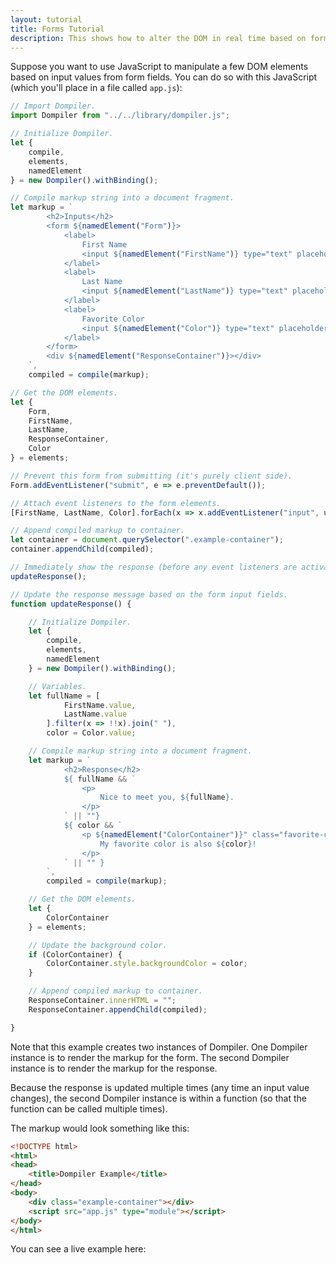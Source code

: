 ```yaml
---
layout: tutorial
title: Forms Tutorial
description: This shows how to alter the DOM in real time based on form fields.
---
```


<link rel="stylesheet" href="/assets/css/tutorial.css" />
<link rel="stylesheet" href="/assets/css/forms-tutorial.css" />

Suppose you want to use JavaScript to manipulate a few DOM elements based on input values from form fields. You can do so with this JavaScript (which you'll place in a file called `app.js`):

```javascript
// Import Dompiler.
import Dompiler from "../../library/dompiler.js";

// Initialize Dompiler.
let {
    compile,
    elements,
    namedElement
} = new Dompiler().withBinding();

// Compile markup string into a document fragment.
let markup = `
        <h2>Inputs</h2>
        <form ${namedElement("Form")}>
            <label>
                First Name
                <input ${namedElement("FirstName")} type="text" placeholder="Enter Your First Name" />
            </label>
            <label>
                Last Name
                <input ${namedElement("LastName")} type="text" placeholder="Enter Your Last Name" />
            </label>
            <label>
                Favorite Color
                <input ${namedElement("Color")} type="text" placeholder="For Example, &quot;#f00&quot; or &quot;red&quot;" />
            </label>
        </form>
        <div ${namedElement("ResponseContainer")}></div>
    `,
    compiled = compile(markup);

// Get the DOM elements.
let {
    Form,
    FirstName,
    LastName,
    ResponseContainer,
    Color
} = elements;

// Prevent this form from submitting (it's purely client side).
Form.addEventListener("submit", e => e.preventDefault());

// Attach event listeners to the form elements.
[FirstName, LastName, Color].forEach(x => x.addEventListener("input", updateResponse));

// Append compiled markup to container.
let container = document.querySelector(".example-container");
container.appendChild(compiled);

// Immediately show the response (before any event listeners are activated).
updateResponse();

// Update the response message based on the form input fields.
function updateResponse() {

    // Initialize Dompiler.
    let {
        compile,
        elements,
        namedElement
    } = new Dompiler().withBinding();

    // Variables.
    let fullName = [
            FirstName.value,
            LastName.value
        ].filter(x => !!x).join(" "),
        color = Color.value;

    // Compile markup string into a document fragment.
    let markup = `
            <h2>Response</h2>
            ${ fullName && `
                <p>
                    Nice to meet you, ${fullName}.
                </p>
            ` || ""}
            ${ color && `
                <p ${namedElement("ColorContainer")}" class="favorite-color">
                    My favorite color is also ${color}!
                </p>
            ` || "" }
        `,
        compiled = compile(markup);

    // Get the DOM elements.
    let {
        ColorContainer
    } = elements;

    // Update the background color.
    if (ColorContainer) {
        ColorContainer.style.backgroundColor = color;
    }

    // Append compiled markup to container.
    ResponseContainer.innerHTML = "";
    ResponseContainer.appendChild(compiled);

}
```

Note that this example creates two instances of Dompiler. One Dompiler instance is to render the markup for the form. The second Dompiler instance is to render the markup for the response.

Because the response is updated multiple times (any time an input value changes), the second Dompiler instance is within a function (so that the function can be called multiple times).

The markup would look something like this:

```html
<!DOCTYPE html>
<html>
<head>
    <title>Dompiler Example</title>
</head>
<body>
    <div class="example-container"></div>
    <script src="app.js" type="module"></script>
</body>
</html>
```

You can see a live example here:

<div class="example-container"></div>
<script src="app.js" type="module"></script>